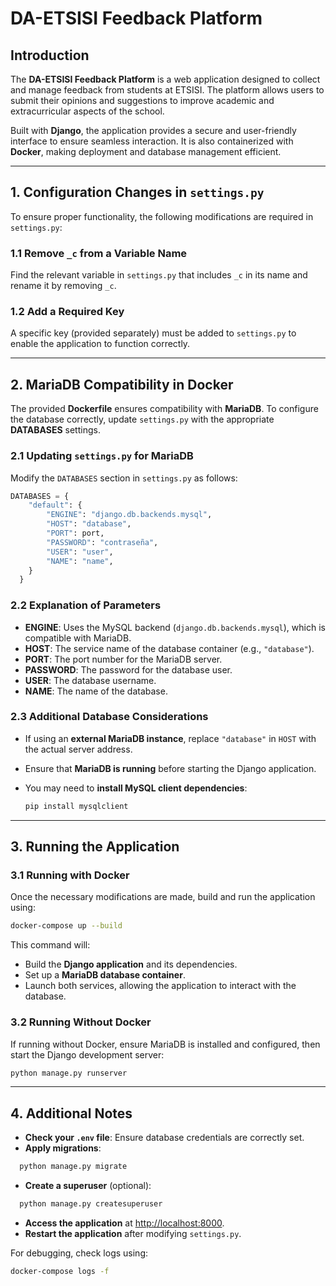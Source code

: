 # DA-ETSISI Feedback Platform

## Introduction

The **DA-ETSISI Feedback Platform** is a web application designed to collect and manage feedback from students at ETSISI. The platform allows users to submit their opinions and suggestions to improve academic and extracurricular aspects of the school.  

Built with **Django**, the application provides a secure and user-friendly interface to ensure seamless interaction. It is also containerized with **Docker**, making deployment and database management efficient.  

---

## 1. Configuration Changes in `settings.py`

To ensure proper functionality, the following modifications are required in `settings.py`:

### 1.1 Remove `_c` from a Variable Name

Find the relevant variable in `settings.py` that includes `_c` in its name and rename it by removing `_c`.

### 1.2 Add a Required Key

A specific key (provided separately) must be added to `settings.py` to enable the application to function correctly.

---

## 2. MariaDB Compatibility in Docker

The provided **Dockerfile** ensures compatibility with **MariaDB**. To configure the database correctly, update `settings.py` with the appropriate **DATABASES** settings.

### 2.1 Updating `settings.py` for MariaDB

Modify the `DATABASES` section in `settings.py` as follows:

``` python
DATABASES = {
    "default": {
        "ENGINE": "django.db.backends.mysql",
        "HOST": "database",
        "PORT": port,
        "PASSWORD": "contraseña",
        "USER": "user",
        "NAME": "name",
    }
  }
```
### 2.2 Explanation of Parameters

- **ENGINE**: Uses the MySQL backend (`django.db.backends.mysql`), which is compatible with MariaDB.
- **HOST**: The service name of the database container (e.g., `"database"`).
- **PORT**: The port number for the MariaDB server.
- **PASSWORD**: The password for the database user.
- **USER**: The database username.
- **NAME**: The name of the database.

### 2.3 Additional Database Considerations

- If using an **external MariaDB instance**, replace `"database"` in `HOST` with the actual server address.
- Ensure that **MariaDB is running** before starting the Django application.
- You may need to **install MySQL client dependencies**:

  ```sh
  pip install mysqlclient

---
## 3. Running the Application

### 3.1 Running with Docker

Once the necessary modifications are made, build and run the application using:

```sh
docker-compose up --build
```

This command will:

- Build the **Django application** and its dependencies.
- Set up a **MariaDB database container**.
- Launch both services, allowing the application to interact with the database.

### 3.2 Running Without Docker

If running without Docker, ensure MariaDB is installed and configured, then start the Django development server:

```sh
python manage.py runserver
```

---

## 4. Additional Notes

- **Check your `.env` file**: Ensure database credentials are correctly set.
- **Apply migrations**: 

```sh
  python manage.py migrate
```
- **Create a superuser** (optional):

```sh
  python manage.py createsuperuser
```

- **Access the application** at [http://localhost:8000](http://localhost:8000).
- **Restart the application** after modifying `settings.py`.

For debugging, check logs using:

``` sh
docker-compose logs -f
```